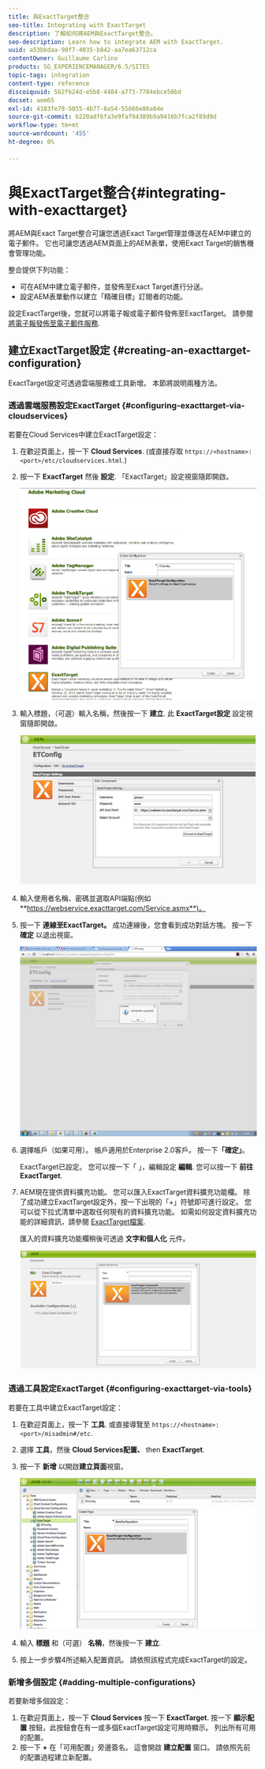 ```yaml
---
title: 與ExactTarget整合
seo-title: Integrating with ExactTarget
description: 了解如何將AEM與ExactTarget整合。
seo-description: Learn how to integrate AEM with ExactTarget.
uuid: a53bbdaa-98f7-4035-b842-aa7ea63712ca
contentOwner: Guillaume Carlino
products: SG_EXPERIENCEMANAGER/6.5/SITES
topic-tags: integration
content-type: reference
discoiquuid: 5b2f624d-e5b8-4484-a773-7784ebce58bd
docset: aem65
exl-id: 4183fe78-5055-4b77-8a54-55666e86a04e
source-git-commit: b220adf6fa3e9faf94389b9a9416b7fca2f89d9d
workflow-type: tm+mt
source-wordcount: '455'
ht-degree: 0%

---
```


# 與ExactTarget整合{#integrating-with-exacttarget}

將AEM與Exact Target整合可讓您透過Exact Target管理並傳送在AEM中建立的電子郵件。 它也可讓您透過AEM頁面上的AEM表單，使用Exact Target的銷售機會管理功能。

整合提供下列功能：

* 可在AEM中建立電子郵件，並發佈至Exact Target進行分送。
* 設定AEM表單動作以建立「精確目標」訂閱者的功能。

設定ExactTarget後，您就可以將電子報或電子郵件發佈至ExactTarget。 請參閱 [將電子報發佈至電子郵件服務](/help/sites-authoring/personalization.md).

## 建立ExactTarget設定 {#creating-an-exacttarget-configuration}

ExactTarget設定可透過雲端服務或工具新增。 本節將說明兩種方法。

### 透過雲端服務設定ExactTarget {#configuring-exacttarget-via-cloudservices}

若要在Cloud Services中建立ExactTarget設定：

1. 在歡迎頁面上，按一下 **Cloud Services**. (或直接存取 `https://<hostname>:<port>/etc/cloudservices.html`.)
1. 按一下 **ExactTarget** 然後 **設定**. 「ExactTarget」設定視窗隨即開啟。

   ![chlimage_1-19](assets/chlimage_1-19.png)

1. 輸入標題，（可選）輸入名稱，然後按一下 **建立**. 此 **ExactTarget設定** 設定視窗隨即開啟。

   ![chlimage_1](assets/chlimage_1.jpeg)

1. 輸入使用者名稱、密碼並選取API端點(例如 **https://webservice.exacttarget.com/Service.asmx**)。
1. 按一下 **連線至ExactTarget。** 成功連線後，您會看到成功對話方塊。 按一下 **確定** 以退出視窗。

   ![chlimage_1-1](assets/chlimage_1-1.jpeg)

1. 選擇帳戶（如果可用）。 帳戶適用於Enterprise 2.0客戶。 按一下&#x200B;**「確定」**。

   ExactTarget已設定。 您可以按一下「 」，編輯設定 **編輯**. 您可以按一下 **前往ExactTarget**.

1. AEM現在提供資料擴充功能。 您可以匯入ExactTarget資料擴充功能欄。 除了成功建立ExactTarget設定外，按一下出現的「+」符號即可進行設定。 您可以從下拉式清單中選取任何現有的資料擴充功能。 如需如何設定資料擴充功能的詳細資訊，請參閱 [ExactTarget檔案](https://help.exacttarget.com/en/documentation/exacttarget/subscribers/data_extensions_and_data_relationships).

   匯入的資料擴充功能欄稍後可透過 **文字和個人化** 元件。

   ![chlimage_1-2](assets/chlimage_1-2.jpeg)

### 透過工具設定ExactTarget {#configuring-exacttarget-via-tools}

若要在工具中建立ExactTarget設定：

1. 在歡迎頁面上，按一下 **工具**. 或直接導覽至 `https://<hostname>:<port>/misadmin#/etc`.
1. 選擇 **工具**，然後 **Cloud Services配置、** then **ExactTarget**.
1. 按一下 **新增** 以開啟**建立頁面**視窗。

   ![chlimage_1-34](assets/chlimage_1-3.jpeg)

1. 輸入 **標題** 和（可選） **名稱**，然後按一下 **建立**.
1. 按上一步步驟4所述輸入配置資訊。 請依照該程式完成ExactTarget的設定。

### 新增多個設定 {#adding-multiple-configurations}

若要新增多個設定：

1. 在歡迎頁面上，按一下 **Cloud Services** 按一下 **ExactTarget**. 按一下 **顯示配置** 按鈕，此按鈕會在有一或多個ExactTarget設定可用時顯示。 列出所有可用的配置。
1. 按一下 **+** 在「可用配置」旁邊簽名。 這會開啟 **建立配置** 窗口。 請依照先前的配置過程建立新配置。
